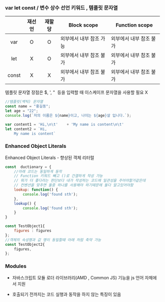 ### var let const / 변수 상수 선언 키워드 , 템플릿 문자열
||재선언|재할당|Block scope|Function scope|
|:----:|:----:|:----:|------|------|
|var|O|O|외부에서 내부 참조 가능|외부에서 내부 참조 불가|
|let|X|O|외부에서 내부 참조 불가|외부에서 내부 참조 불가|
|const|X|X|외부에서 내부 참조 불가|외부에서 내부 참조 불가|

템플릿 문자열 장점은 $, ', "  등을 입력할 때 이스케이프 문자열을 사용할 필요 X
```javascript
//템플릿(백틱) 문자열 
const name = "홍길동";
let age = "22";
console.log(`저의 이름은 ${name}이고, 나이는 ${age}살 입니다.`);

var content1 = 'Hi,\n\t'	+ 'My name is content\n\t'
let content2 = `Hi,
	My name is content`

```

### Enhanced Object Literals 
Enhanced Object Literals - 향상된 객체 리터럴 
```javascript 
const  ductionary = {
	//아래 코드는 동일하게 동작 
	// Function 키워드 빼고 ()로 간결하게 작성 가능 
	// 뭐가 더 좋다라는 판단보다 내가 작성하는 코드에 일관성을 주어야할거같은데
	// 컨벤션을 맞추면 둘중 하나를 사용해야 하기때문에 둘다 알고있어야함 
	lookup: function() {
		console.log('found sth');
	},
	lookup() {
		console.log('found sth');
	}
}

const TestObject1{
	figures : figures
};
//객체의 속성명과 값 명이 동일할때 아래 처럼 축약 가능 
const TestObject2{
	figures, 
};


```

### Modules 

* 자바스크립트 모듈 로더 라이브러리(AMD , Common JS) 기능을 js 언어 자체에서 지원

* 호출되기 전까지는 코드 실행과 동작을 하지 않는 특징이 있음

